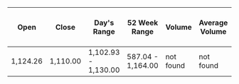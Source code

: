 |   Open   |  Close   |     Day's Range      |   52 Week Range    |  Volume   | Average Volume | Market Cap | P/E Ratio |  EPS  | Float Shorted | 50-Day Moving Average | 100-Day Moving Average |
|----------|----------|----------------------|--------------------|-----------|----------------|------------|-----------|-------|---------------|-----------------------|------------------------|
| 1,124.26 | 1,110.00 | 1,102.93 -  1,130.00 | 587.04 -  1,164.00 | not found |   not found    |  485.24B   |   52.45   | 21.16 |     1.93      |       not found       |       not found        |
